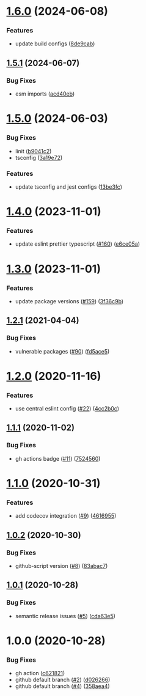 # [1.6.0](https://github.com/rpidanny/typescript-package-template/compare/v1.5.1...v1.6.0) (2024-06-08)


### Features

* update build configs ([8de9cab](https://github.com/rpidanny/typescript-package-template/commit/8de9cabbce249a3703a88456dfff9626b8601e5f))

## [1.5.1](https://github.com/rpidanny/typescript-package-template/compare/v1.5.0...v1.5.1) (2024-06-07)


### Bug Fixes

* esm imports ([acd40eb](https://github.com/rpidanny/typescript-package-template/commit/acd40ebbdf3acc794c3092aca875a1c2b22fbb3e))

# [1.5.0](https://github.com/rpidanny/typescript-package-template/compare/v1.4.0...v1.5.0) (2024-06-03)


### Bug Fixes

* linit ([b9041c2](https://github.com/rpidanny/typescript-package-template/commit/b9041c2605a86f6567de0bf9f0ffc3b95748c920))
* tsconfig ([3a19e72](https://github.com/rpidanny/typescript-package-template/commit/3a19e723d6fedef1d355cf391db230b11f42b4f7))


### Features

* update tsconfig and jest configs ([13be3fc](https://github.com/rpidanny/typescript-package-template/commit/13be3fccc3b21a8076a2c81481cfdfb833ac478a))

# [1.4.0](https://github.com/rpidanny/typescript-package-template/compare/v1.3.0...v1.4.0) (2023-11-01)


### Features

* update eslint prettier typescript ([#160](https://github.com/rpidanny/typescript-package-template/issues/160)) ([e6ce05a](https://github.com/rpidanny/typescript-package-template/commit/e6ce05a442c6e17a7a45fedd0f3ba6c9bb533f34))

# [1.3.0](https://github.com/rpidanny/typescript-package-template/compare/v1.2.1...v1.3.0) (2023-11-01)


### Features

* update package versions ([#159](https://github.com/rpidanny/typescript-package-template/issues/159)) ([3f36c9b](https://github.com/rpidanny/typescript-package-template/commit/3f36c9b45ac1cac1889680dc23feecc1d0ddb2d6))

## [1.2.1](https://github.com/rpidanny/typescript-package-template/compare/v1.2.0...v1.2.1) (2021-04-04)


### Bug Fixes

* vulnerable packages ([#90](https://github.com/rpidanny/typescript-package-template/issues/90)) ([fd5ace5](https://github.com/rpidanny/typescript-package-template/commit/fd5ace5db42fdab6f1fdd3dfa781a2ee47a9497c))

# [1.2.0](https://github.com/rpidanny/typescript-package-template/compare/v1.1.1...v1.2.0) (2020-11-16)


### Features

* use central eslint config ([#22](https://github.com/rpidanny/typescript-package-template/issues/22)) ([4cc2b0c](https://github.com/rpidanny/typescript-package-template/commit/4cc2b0caf99195601abfc40e81df9be40c5b926f))

## [1.1.1](https://github.com/rpidanny/typescript-package-template/compare/v1.1.0...v1.1.1) (2020-11-02)


### Bug Fixes

* gh actions badge ([#11](https://github.com/rpidanny/typescript-package-template/issues/11)) ([7524560](https://github.com/rpidanny/typescript-package-template/commit/752456043d0f729fb5481e22334c8c42242a6146))

# [1.1.0](https://github.com/rpidanny/typescript-package-template/compare/v1.0.2...v1.1.0) (2020-10-31)


### Features

* add codecov integration ([#9](https://github.com/rpidanny/typescript-package-template/issues/9)) ([4616955](https://github.com/rpidanny/typescript-package-template/commit/46169557025868e80335f63d94ae5bd43c77641d))

## [1.0.2](https://github.com/rpidanny/typescript-package-template/compare/v1.0.1...v1.0.2) (2020-10-30)


### Bug Fixes

* github-script version ([#8](https://github.com/rpidanny/typescript-package-template/issues/8)) ([83abac7](https://github.com/rpidanny/typescript-package-template/commit/83abac7d2feacc33fc03a5d0bab9e02a885a6d57))

## [1.0.1](https://github.com/rpidanny/typescript-package-template/compare/v1.0.0...v1.0.1) (2020-10-28)


### Bug Fixes

* semantic release issues ([#5](https://github.com/rpidanny/typescript-package-template/issues/5)) ([cda63e5](https://github.com/rpidanny/typescript-package-template/commit/cda63e5dcfd3abb593485bb3e5e800926d6e3219))

# 1.0.0 (2020-10-28)


### Bug Fixes

* gh action ([c621821](https://github.com/rpidanny/typescript-package-template/commit/c621821e658090b94707c8e42fed30924e4c5525))
* github default branch ([#2](https://github.com/rpidanny/typescript-package-template/issues/2)) ([d026266](https://github.com/rpidanny/typescript-package-template/commit/d0262661bd3f75aa7f7bbf435f8591bd77e38a5e))
* github default branch ([#4](https://github.com/rpidanny/typescript-package-template/issues/4)) ([358aea4](https://github.com/rpidanny/typescript-package-template/commit/358aea43738d245d9cb055f10e5d843068c7a17b))
